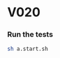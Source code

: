 # V020


### Run the tests
```sh
sh a.start.sh
```

<!-- 
## Explanation 
 Slahing events not registered During `x/slashing` keeper initialization, a default app codec was passed to the slashing keeper, instead of the one registered with the rest of the applications keepers. 
Due to this error, when validators were slashed, the `BeforeValidatorSlashed` hook was not properly executed, resulting in `updateValidatorSlashFraction` not being called in the distribution module. 
This specifically is why when rewards are calculated, and all slashing events are historically iterated for a validator, the distribution module is missing any that occured post `v0.18.0` upgrade, and the result is tokens to reward calculated by shares differs than the ones calculated by tokens.


In these tests, we start with 1 validator chain on genesis, and we spin up a second validator. All delegations to validators were made by 4 wallets, each of the validators self stake, and 1 delegator to both. del1 delegates to val1 & val2, while del2 only delegates to val2 with a much greater voting power,to keep blocks producing when val1 gets slashed. 

Here we check that the amounts gone to the delegators during upgrade are consistent with the slashing events that actually occured. With v0.18, slashing events are not registered with the distribution module, causing incosistencies calculating rewards, since the staking module keeps track of the actual voting power.

In order to do so, we need to know: 
- the amount of tokens / voting power slashed for a validator
- the expected rewards to have been accumulated & claimed during upgrade

Before the upgrade, 
val1 has `100000000.000000000000000000` delegation shares, and `99000000` tokens, since we slash this validator prior to proposing the upgrade. `19341.032652559072375062` total outstanding rewards exist once val1 has been slashed. Rewards are calculated by getting the delegators shares for a 

del1 has `98.010000` Btsg, delegated to val1, with `99000000` shares. 99 btsg was originally delegated, and .99 has been slashed. 

### 
The upgrade gets proposed on block `20`, with `4550ubtsg` being minted each block. Prior to the upgrade, the balances are: -->
